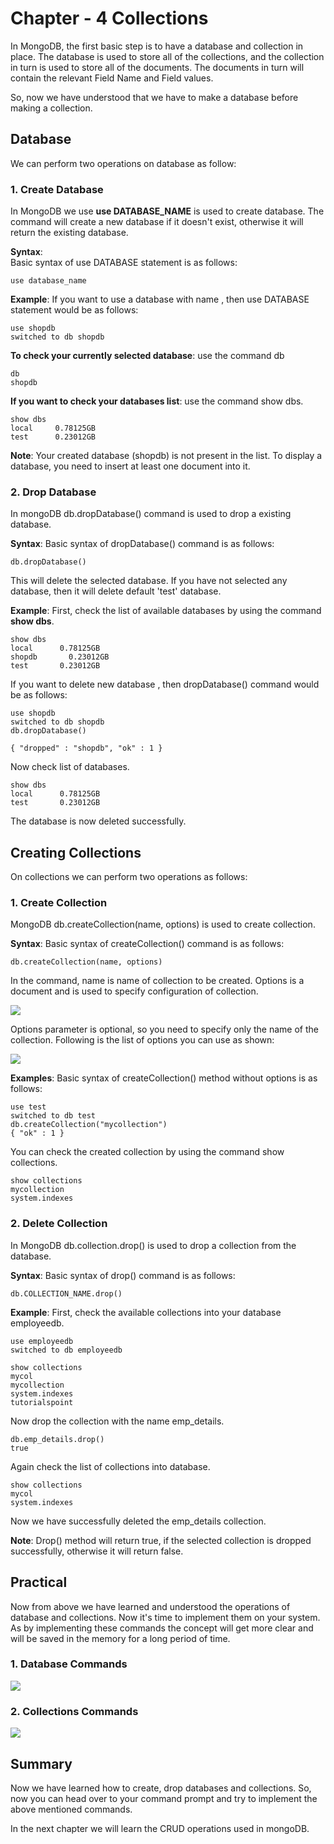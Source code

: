 # Chapter - 4 Collections

In MongoDB, the first basic step is to have a database and collection in place. The database is used to store all of the collections, and the collection in turn is used to store all of the documents. The documents in turn will contain the relevant Field Name and Field values.

So, now we have understood that we have to make a database before making a collection. 

## Database
We can perform two operations on database as follow:

### 1. Create Database
In MongoDB we use **use DATABASE_NAME** is used to create database. The command will create a new database if it doesn't exist, otherwise it will return the existing database.

**Syntax**:\
Basic syntax of use DATABASE statement is as follows:

    use database_name

**Example**: If you want to use a database with name <shopdb>, then use DATABASE statement would be as follows:

    use shopdb
    switched to db shopdb

**To check your currently selected database**: use the command db

    db
    shopdb

**If you want to check your databases list**: use the command show dbs.

    show dbs
    local     0.78125GB
    test      0.23012GB

**Note**: Your created database (shopdb) is not present in the list. To display a database, you need to insert at least one document into it.

### 2. Drop Database

In mongoDB db.dropDatabase() command is used to drop a existing database.

**Syntax**: Basic syntax of dropDatabase() command is as follows:

    db.dropDatabase()

This will delete the selected database. If you have not selected any database, then it will delete default 'test' database.

**Example**:
First, check the list of available databases by using the command **show dbs**.

    show dbs
    local      0.78125GB
    shopdb       0.23012GB
    test       0.23012GB

If you want to delete new database <shopdb>, then dropDatabase() command would be as follows:

    use shopdb
    switched to db shopdb
    db.dropDatabase()
    
    { "dropped" : "shopdb", "ok" : 1 }
    
Now check list of databases.
    
    show dbs
    local      0.78125GB
    test       0.23012GB

The database is now deleted successfully.


## Creating Collections
On collections we can perform two operations as follows:

### 1. Create Collection

MongoDB db.createCollection(name, options) is used to create collection.

**Syntax**: Basic syntax of createCollection() command is as follows:

    db.createCollection(name, options)

In the command, name is name of collection to be created. Options is a document and is used to specify configuration of collection.

<img src="https://user-images.githubusercontent.com/54719422/91653711-b6388800-eac0-11ea-9335-59b8dc7137fa.png" height="" width="">

Options parameter is optional, so you need to specify only the name of the collection. Following is the list of options you can use as shown:

<img src="https://user-images.githubusercontent.com/54719422/91653771-28a96800-eac1-11ea-9056-efe10f48190a.png" height="" width="">

**Examples**: Basic syntax of createCollection() method without options is as follows:

    use test
    switched to db test
    db.createCollection("mycollection")
    { "ok" : 1 }


You can check the created collection by using the command show collections.

    show collections
    mycollection
    system.indexes

### 2. Delete Collection

In MongoDB db.collection.drop() is used to drop a collection from the database.

**Syntax**: Basic syntax of drop() command is as follows:

    db.COLLECTION_NAME.drop()

**Example**: First, check the available collections into your database employeedb.

    use employeedb
    switched to db employeedb
    
    show collections
    mycol
    mycollection
    system.indexes
    tutorialspoint

Now drop the collection with the name emp_details.

    db.emp_details.drop()
    true

Again check the list of collections into database.

    show collections
    mycol
    system.indexes

Now we have successfully deleted the emp_details collection. 

**Note**: Drop() method will return true, if the selected collection is dropped successfully, otherwise it will return false.



## Practical 
Now from above we have learned and understood the operations of database and collections. Now it's time to implement them on your system. As by implementing these commands the concept will get more clear and will be saved in the memory for a long period of time.

### 1. Database Commands

<img src="https://user-images.githubusercontent.com/54719422/91664226-76e35900-eb0b-11ea-89e6-1eb3a3eef31c.png" height="" width="">

### 2. Collections Commands

<img src="https://user-images.githubusercontent.com/54719422/91654558-6ad5a800-eac7-11ea-936a-3b1250df95dd.png" height="" width="">

## Summary
Now we have learned how to create, drop databases and collections. So, now you can head over to your command prompt and try to implement the above mentioned commands.

In the next chapter we will learn the CRUD operations used in mongoDB.
